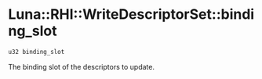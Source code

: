 # Luna::RHI::WriteDescriptorSet::binding_slot

```c++
u32 binding_slot
```

The binding slot of the descriptors to update. 


